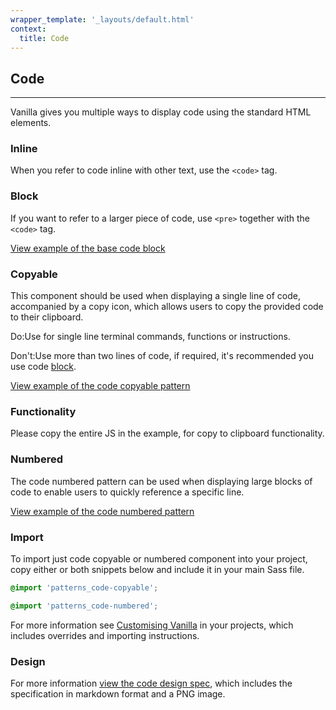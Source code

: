 ```yaml
---
wrapper_template: '_layouts/default.html'
context:
  title: Code
---
```


## Code

<hr>

Vanilla gives you multiple ways to display code using the standard HTML elements.

### Inline

When you refer to code inline with other text, use the <code>&lt;code></code> tag.

### Block

If you want to refer to a larger piece of code, use <code>&lt;pre></code> together with the <code>&lt;code></code> tag.

<a href="/examples/base/code/" class="js-example">
View example of the base code block
</a>

### Copyable

This component should be used when displaying a single line of code, accompanied by a copy icon, which allows users to copy the provided code to their clipboard.

<div class="p-strip is-shallow">
  <div class="row">
     <div class="col-6">
       <div class="p-notification--positive">
        <p class="p-notification__response"><span class="p-notification__status">Do:</span>Use for single line terminal commands, functions or instructions.</p>
       </div>
     </div>
    <div class="col-6">
      <div class="p-notification--negative">
        <p class="p-notification__response"><span class="p-notification__status">Don't:</span>Use more than two lines of code, if required, it's recommended you use code <a href="#block" class="p-notification__action">block</a>.</p>
      </div>
    </div>
  </div>
</div>

<a href="/examples/patterns/code-copyable/" class="js-example">
View example of the code copyable pattern
</a>

### Functionality

Please copy the entire JS in the example, for copy to clipboard functionality.

### Numbered

The code numbered pattern can be used when displaying large blocks of code to enable users to quickly reference a specific line.

<a href="/examples/patterns/code-numbered/" class="js-example">
View example of the code numbered pattern
</a>

### Import

To import just code copyable or numbered component into your project, copy either or both snippets below and include it in your main Sass file.

```scss
@import 'patterns_code-copyable';
```

```scss
@import 'patterns_code-numbered';
```

For more information see [Customising Vanilla](/customising-vanilla/) in your projects, which includes overrides and importing instructions.

### Design

For more information [view the code design spec](https://github.com/ubuntudesign/vanilla-design/tree/master/Code), which includes the specification in markdown format and a PNG image.
